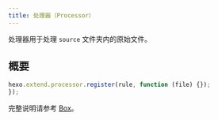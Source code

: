 ```yaml
---
title: 处理器（Processor）
---
```


处理器用于处理 `source` 文件夹内的原始文件。

## 概要

```js
hexo.extend.processor.register(rule, function (file) {});
});
```

完整说明请参考 [Box](box.html)。
